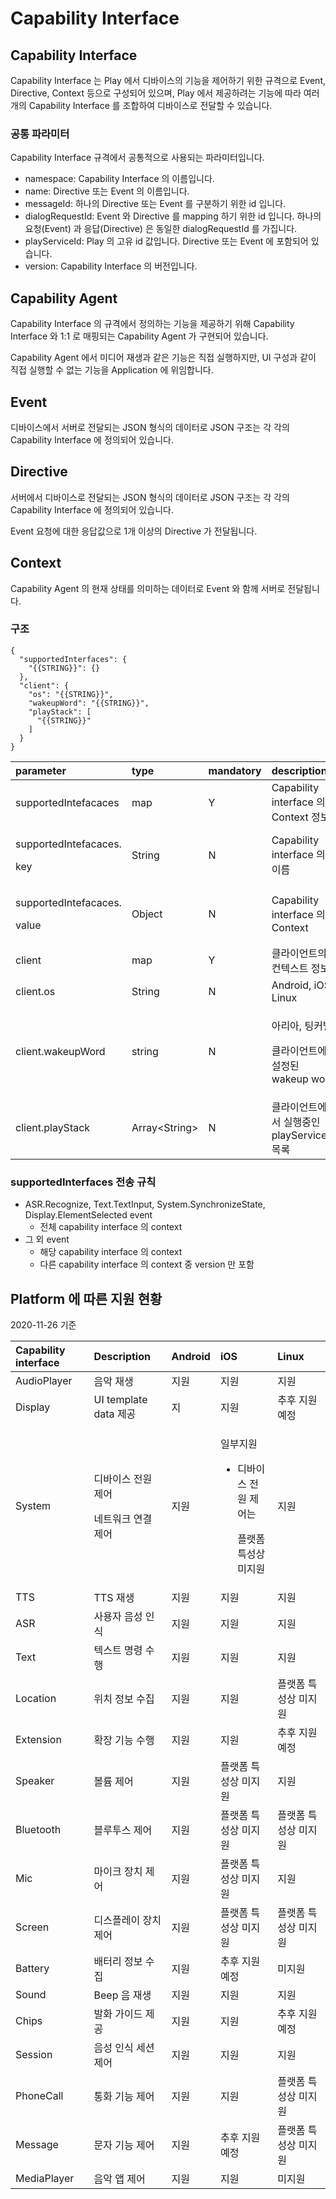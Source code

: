 # Capability Interface

## Capability Interface

Capability Interface 는 Play 에서 디바이스의 기능을 제어하기 위한 규격으로 Event, Directive, Context 등으로 구성되어 있으며, Play 에서 제공하려는 기능에 따라 여러개의 Capability Interface 를 조합하여 디바이스로 전달할 수 있습니다.

### 공통 파라미터

Capability Interface 규격에서 공통적으로 사용되는 파라미터입니다.

* namespace: Capability Interface 의 이름입니다.
* name: Directive 또는 Event 의 이름입니다.
* messageId: 하나의 Directive 또는 Event 를 구분하기 위한 id 입니다.
* dialogRequestId: Event 와 Directive 를 mapping 하기 위한 id 입니다. 하나의 요청\(Event\) 과 응답\(Directive\) 은 동일한 dialogRequestId 를 가집니다.
* playServiceId: Play 의 고유 id 값입니다. Directive 또는 Event 에 포함되어 있습니다.
* version: Capability Interface 의 버전입니다.

## Capability Agent

Capability Interface 의 규격에서 정의하는 기능을 제공하기 위해 Capability Interface 와 1:1 로 매핑되는 Capability Agent 가 구현되어 있습니다.

Capability Agent 에서 미디어 재생과 같은 기능은 직접 실행하지만, UI 구성과 같이 직접 실행할 수 없는 기능을 Application 에 위임합니다.

## Event

디바이스에서 서버로 전달되는 JSON 형식의 데이터로 JSON 구조는 각 각의 Capability Interface 에 정의되어 있습니다.

## Directive

서버에서 디바이스로 전달되는 JSON 형식의 데이터로 JSON 구조는 각 각의 Capability Interface 에 정의되어 있습니다.

Event 요청에 대한 응답값으로 1개 이상의 Directive 가 전달됩니다.

## Context

Capability Agent 의 현재 상태를 의미하는 데이터로 Event 와 함께 서버로 전달됩니다.

### 구조

```text
{
  "supportedInterfaces": {
    "{{STRING}}": {}
  },
  "client": {
    "os": "{{STRING}}",
    "wakeupWord": "{{STRING}}",
    "playStack": [
      "{{STRING}}"
    ]
  }
}
```

<table>
  <thead>
    <tr>
      <th style="text-align:left">parameter</th>
      <th style="text-align:left">type</th>
      <th style="text-align:left">mandatory</th>
      <th style="text-align:left">description</th>
    </tr>
  </thead>
  <tbody>
    <tr>
      <td style="text-align:left">supportedIntefacaces</td>
      <td style="text-align:left">map</td>
      <td style="text-align:left">Y</td>
      <td style="text-align:left">Capability interface &#xC758; Context &#xC815;&#xBCF4;</td>
    </tr>
    <tr>
      <td style="text-align:left">
        <p>supportedIntefacaces.</p>
        <p>key</p>
      </td>
      <td style="text-align:left">String</td>
      <td style="text-align:left">N</td>
      <td style="text-align:left">Capability interface &#xC758; &#xC774;&#xB984;</td>
    </tr>
    <tr>
      <td style="text-align:left">
        <p>supportedIntefacaces.</p>
        <p>value</p>
      </td>
      <td style="text-align:left">Object</td>
      <td style="text-align:left">N</td>
      <td style="text-align:left">Capability interface &#xC758; Context</td>
    </tr>
    <tr>
      <td style="text-align:left">client</td>
      <td style="text-align:left">map</td>
      <td style="text-align:left">Y</td>
      <td style="text-align:left">&#xD074;&#xB77C;&#xC774;&#xC5B8;&#xD2B8;&#xC758; &#xCEE8;&#xD14D;&#xC2A4;&#xD2B8;
        &#xC815;&#xBCF4;</td>
    </tr>
    <tr>
      <td style="text-align:left">client.os</td>
      <td style="text-align:left">String</td>
      <td style="text-align:left">N</td>
      <td style="text-align:left">Android, iOS, Linux</td>
    </tr>
    <tr>
      <td style="text-align:left">client.wakeupWord</td>
      <td style="text-align:left">string</td>
      <td style="text-align:left">N</td>
      <td style="text-align:left">
        <p>&#xC544;&#xB9AC;&#xC544;, &#xD305;&#xCEE4;&#xBCA8;</p>
        <p>&#xD074;&#xB77C;&#xC774;&#xC5B8;&#xD2B8;&#xC5D0; &#xC124;&#xC815;&#xB41C;
          wakeup word</p>
      </td>
    </tr>
    <tr>
      <td style="text-align:left">client.playStack</td>
      <td style="text-align:left">Array&lt;String&gt;</td>
      <td style="text-align:left">N</td>
      <td style="text-align:left">&#xD074;&#xB77C;&#xC774;&#xC5B8;&#xD2B8;&#xC5D0;&#xC11C; &#xC2E4;&#xD589;&#xC911;&#xC778;
        playServiceId &#xBAA9;&#xB85D;</td>
    </tr>
  </tbody>
</table>

### supportedInterfaces 전송 규칙

* ASR.Recognize, Text.TextInput, System.SynchronizeState, Display.ElementSelected event
  * 전체 capability interface 의 context
* 그 외 event
  * 해당 capability interface 의 context
  * 다른 capability interface 의 context 중 version 만 포함

## Platform 에 따른 지원 현황

2020-11-26 기준

<table>
  <thead>
    <tr>
      <th style="text-align:left">Capability interface</th>
      <th style="text-align:left">Description</th>
      <th style="text-align:left">Android</th>
      <th style="text-align:left">iOS</th>
      <th style="text-align:left">Linux</th>
    </tr>
  </thead>
  <tbody>
    <tr>
      <td style="text-align:left">AudioPlayer</td>
      <td style="text-align:left">&#xC74C;&#xC545; &#xC7AC;&#xC0DD;</td>
      <td style="text-align:left">&#xC9C0;&#xC6D0;</td>
      <td style="text-align:left">&#xC9C0;&#xC6D0;</td>
      <td style="text-align:left">&#xC9C0;&#xC6D0;</td>
    </tr>
    <tr>
      <td style="text-align:left">Display</td>
      <td style="text-align:left">UI template data &#xC81C;&#xACF5;</td>
      <td style="text-align:left">&#xC9C0;</td>
      <td style="text-align:left">&#xC9C0;&#xC6D0;</td>
      <td style="text-align:left">&#xCD94;&#xD6C4; &#xC9C0;&#xC6D0; &#xC608;&#xC815;</td>
    </tr>
    <tr>
      <td style="text-align:left">System</td>
      <td style="text-align:left">
        <p>&#xB514;&#xBC14;&#xC774;&#xC2A4; &#xC804;&#xC6D0; &#xC81C;&#xC5B4;</p>
        <p>&#xB124;&#xD2B8;&#xC6CC;&#xD06C; &#xC5F0;&#xACB0; &#xC81C;&#xC5B4;</p>
      </td>
      <td style="text-align:left">&#xC9C0;&#xC6D0;</td>
      <td style="text-align:left">
        <p>&#xC77C;&#xBD80;&#xC9C0;&#xC6D0;</p>
        <ul>
          <li>
            <p>&#xB514;&#xBC14;&#xC774;&#xC2A4; &#xC804;&#xC6D0; &#xC81C;&#xC5B4;&#xB294;</p>
            <p>&#xD50C;&#xB7AB;&#xD3FC; &#xD2B9;&#xC131;&#xC0C1; &#xBBF8;&#xC9C0;&#xC6D0;</p>
          </li>
        </ul>
      </td>
      <td style="text-align:left">&#xC9C0;&#xC6D0;</td>
    </tr>
    <tr>
      <td style="text-align:left">TTS</td>
      <td style="text-align:left">TTS &#xC7AC;&#xC0DD;</td>
      <td style="text-align:left">&#xC9C0;&#xC6D0;</td>
      <td style="text-align:left">&#xC9C0;&#xC6D0;</td>
      <td style="text-align:left">&#xC9C0;&#xC6D0;</td>
    </tr>
    <tr>
      <td style="text-align:left">ASR</td>
      <td style="text-align:left">&#xC0AC;&#xC6A9;&#xC790; &#xC74C;&#xC131; &#xC778;&#xC2DD;</td>
      <td style="text-align:left">&#xC9C0;&#xC6D0;</td>
      <td style="text-align:left">&#xC9C0;&#xC6D0;</td>
      <td style="text-align:left">&#xC9C0;&#xC6D0;</td>
    </tr>
    <tr>
      <td style="text-align:left">Text</td>
      <td style="text-align:left">&#xD14D;&#xC2A4;&#xD2B8; &#xBA85;&#xB839; &#xC218;&#xD589;</td>
      <td style="text-align:left">&#xC9C0;&#xC6D0;</td>
      <td style="text-align:left">&#xC9C0;&#xC6D0;</td>
      <td style="text-align:left">&#xC9C0;&#xC6D0;</td>
    </tr>
    <tr>
      <td style="text-align:left">Location</td>
      <td style="text-align:left">&#xC704;&#xCE58; &#xC815;&#xBCF4; &#xC218;&#xC9D1;</td>
      <td style="text-align:left">&#xC9C0;&#xC6D0;</td>
      <td style="text-align:left">&#xC9C0;&#xC6D0;</td>
      <td style="text-align:left">&#xD50C;&#xB7AB;&#xD3FC; &#xD2B9;&#xC131;&#xC0C1; &#xBBF8;&#xC9C0;&#xC6D0;</td>
    </tr>
    <tr>
      <td style="text-align:left">Extension</td>
      <td style="text-align:left">&#xD655;&#xC7A5; &#xAE30;&#xB2A5; &#xC218;&#xD589;</td>
      <td style="text-align:left">&#xC9C0;&#xC6D0;</td>
      <td style="text-align:left">&#xC9C0;&#xC6D0;</td>
      <td style="text-align:left">&#xCD94;&#xD6C4; &#xC9C0;&#xC6D0; &#xC608;&#xC815;</td>
    </tr>
    <tr>
      <td style="text-align:left">Speaker</td>
      <td style="text-align:left">&#xBCFC;&#xB968; &#xC81C;&#xC5B4;</td>
      <td style="text-align:left">&#xC9C0;&#xC6D0;</td>
      <td style="text-align:left">&#xD50C;&#xB7AB;&#xD3FC; &#xD2B9;&#xC131;&#xC0C1; &#xBBF8;&#xC9C0;&#xC6D0;</td>
      <td
      style="text-align:left">&#xC9C0;&#xC6D0;</td>
    </tr>
    <tr>
      <td style="text-align:left">Bluetooth</td>
      <td style="text-align:left">&#xBE14;&#xB8E8;&#xD22C;&#xC2A4; &#xC81C;&#xC5B4;</td>
      <td style="text-align:left">&#xC9C0;&#xC6D0;</td>
      <td style="text-align:left">&#xD50C;&#xB7AB;&#xD3FC; &#xD2B9;&#xC131;&#xC0C1; &#xBBF8;&#xC9C0;&#xC6D0;</td>
      <td
      style="text-align:left">&#xD50C;&#xB7AB;&#xD3FC; &#xD2B9;&#xC131;&#xC0C1; &#xBBF8;&#xC9C0;&#xC6D0;</td>
    </tr>
    <tr>
      <td style="text-align:left">Mic</td>
      <td style="text-align:left">&#xB9C8;&#xC774;&#xD06C; &#xC7A5;&#xCE58; &#xC81C;&#xC5B4;</td>
      <td style="text-align:left">&#xC9C0;&#xC6D0;</td>
      <td style="text-align:left">&#xD50C;&#xB7AB;&#xD3FC; &#xD2B9;&#xC131;&#xC0C1; &#xBBF8;&#xC9C0;&#xC6D0;</td>
      <td
      style="text-align:left">&#xC9C0;&#xC6D0;</td>
    </tr>
    <tr>
      <td style="text-align:left">Screen</td>
      <td style="text-align:left">&#xB514;&#xC2A4;&#xD50C;&#xB808;&#xC774; &#xC7A5;&#xCE58; &#xC81C;&#xC5B4;</td>
      <td
      style="text-align:left">&#xC9C0;&#xC6D0;</td>
        <td style="text-align:left">&#xD50C;&#xB7AB;&#xD3FC; &#xD2B9;&#xC131;&#xC0C1; &#xBBF8;&#xC9C0;&#xC6D0;</td>
        <td
        style="text-align:left">&#xD50C;&#xB7AB;&#xD3FC; &#xD2B9;&#xC131;&#xC0C1; &#xBBF8;&#xC9C0;&#xC6D0;</td>
    </tr>
    <tr>
      <td style="text-align:left">Battery</td>
      <td style="text-align:left">&#xBC30;&#xD130;&#xB9AC; &#xC815;&#xBCF4; &#xC218;&#xC9D1;</td>
      <td style="text-align:left">&#xC9C0;&#xC6D0;</td>
      <td style="text-align:left">&#xCD94;&#xD6C4; &#xC9C0;&#xC6D0; &#xC608;&#xC815;</td>
      <td style="text-align:left">&#xBBF8;&#xC9C0;&#xC6D0;</td>
    </tr>
    <tr>
      <td style="text-align:left">Sound</td>
      <td style="text-align:left">Beep &#xC74C; &#xC7AC;&#xC0DD;</td>
      <td style="text-align:left">&#xC9C0;&#xC6D0;</td>
      <td style="text-align:left">&#xC9C0;&#xC6D0;</td>
      <td style="text-align:left">&#xC9C0;&#xC6D0;</td>
    </tr>
    <tr>
      <td style="text-align:left">Chips</td>
      <td style="text-align:left">&#xBC1C;&#xD654; &#xAC00;&#xC774;&#xB4DC; &#xC81C;&#xACF5;</td>
      <td style="text-align:left">&#xC9C0;&#xC6D0;</td>
      <td style="text-align:left">&#xC9C0;&#xC6D0;</td>
      <td style="text-align:left">&#xCD94;&#xD6C4; &#xC9C0;&#xC6D0; &#xC608;&#xC815;</td>
    </tr>
    <tr>
      <td style="text-align:left">Session</td>
      <td style="text-align:left">&#xC74C;&#xC131; &#xC778;&#xC2DD; &#xC138;&#xC158; &#xC81C;&#xC5B4;</td>
      <td
      style="text-align:left">&#xC9C0;&#xC6D0;</td>
        <td style="text-align:left">&#xC9C0;&#xC6D0;</td>
        <td style="text-align:left">&#xC9C0;&#xC6D0;</td>
    </tr>
    <tr>
      <td style="text-align:left">PhoneCall</td>
      <td style="text-align:left">&#xD1B5;&#xD654; &#xAE30;&#xB2A5; &#xC81C;&#xC5B4;</td>
      <td style="text-align:left">&#xC9C0;&#xC6D0;</td>
      <td style="text-align:left">&#xC9C0;&#xC6D0;</td>
      <td style="text-align:left">&#xD50C;&#xB7AB;&#xD3FC; &#xD2B9;&#xC131;&#xC0C1; &#xBBF8;&#xC9C0;&#xC6D0;</td>
    </tr>
    <tr>
      <td style="text-align:left">Message</td>
      <td style="text-align:left">&#xBB38;&#xC790; &#xAE30;&#xB2A5; &#xC81C;&#xC5B4;</td>
      <td style="text-align:left">&#xC9C0;&#xC6D0;</td>
      <td style="text-align:left">&#xCD94;&#xD6C4; &#xC9C0;&#xC6D0; &#xC608;&#xC815;</td>
      <td style="text-align:left">&#xD50C;&#xB7AB;&#xD3FC; &#xD2B9;&#xC131;&#xC0C1; &#xBBF8;&#xC9C0;&#xC6D0;</td>
    </tr>
    <tr>
      <td style="text-align:left">MediaPlayer</td>
      <td style="text-align:left">&#xC74C;&#xC545; &#xC571; &#xC81C;&#xC5B4;</td>
      <td style="text-align:left">&#xC9C0;&#xC6D0;</td>
      <td style="text-align:left">&#xC9C0;&#xC6D0;</td>
      <td style="text-align:left">&#xBBF8;&#xC9C0;&#xC6D0;</td>
    </tr>
  </tbody>
</table>

